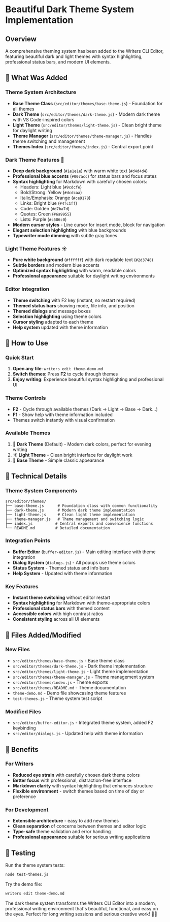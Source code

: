 # Beautiful Dark Theme System Implementation

## Overview

A comprehensive theming system has been added to the Writers CLI Editor, featuring beautiful dark and light themes with syntax highlighting, professional status bars, and modern UI elements.

## 🎨 What Was Added

### Theme System Architecture
- **Base Theme Class** (`src/editor/themes/base-theme.js`) - Foundation for all themes
- **Dark Theme** (`src/editor/themes/dark-theme.js`) - Modern dark theme with VS Code-inspired colors
- **Light Theme** (`src/editor/themes/light-theme.js`) - Clean bright theme for daylight writing
- **Theme Manager** (`src/editor/themes/theme-manager.js`) - Handles theme switching and management
- **Themes Index** (`src/editor/themes/index.js`) - Central export point

### Dark Theme Features 🌙
- **Deep dark background** (`#1e1e1e`) with warm white text (`#d4d4d4`)
- **Professional blue accents** (`#007acc`) for status bars and focus states
- **Syntax highlighting** for Markdown with carefully chosen colors:
  - Headers: Light blue (`#9cdcfe`)
  - Bold/Strong: Yellow (`#dcdcaa`)
  - Italic/Emphasis: Orange (`#ce9178`)
  - Links: Bright blue (`#4fc1ff`)
  - Code: Golden (`#d7ba7d`)
  - Quotes: Green (`#6a9955`)
  - Lists: Purple (`#c586c0`)
- **Modern cursor styles** - Line cursor for insert mode, block for navigation
- **Elegant selection highlighting** with blue backgrounds
- **Typewriter mode dimming** with subtle gray tones

### Light Theme Features ☀️
- **Pure white background** (`#ffffff`) with dark readable text (`#2d3748`)
- **Subtle borders** and modern blue accents
- **Optimized syntax highlighting** with warm, readable colors
- **Professional appearance** suitable for daylight writing environments

### Editor Integration
- **Theme switching** with F2 key (instant, no restart required)
- **Themed status bars** showing mode, file info, and position
- **Themed dialogs** and message boxes
- **Selection highlighting** using theme colors
- **Cursor styling** adapted to each theme
- **Help system** updated with theme information

## 🚀 How to Use

### Quick Start
1. **Open any file**: `writers edit theme-demo.md`
2. **Switch themes**: Press **F2** to cycle through themes
3. **Enjoy writing**: Experience beautiful syntax highlighting and professional UI

### Theme Controls
- **F2** - Cycle through available themes (Dark → Light → Base → Dark...)
- **F1** - Show help with theme information included
- Themes switch instantly with visual confirmation

### Available Themes
1. **🌙 Dark Theme** (Default) - Modern dark colors, perfect for evening writing
2. **☀️ Light Theme** - Clean bright interface for daylight work
3. **🎨 Base Theme** - Simple classic appearance

## 🔧 Technical Details

### Theme System Components
```
src/editor/themes/
├── base-theme.js      # Foundation class with common functionality
├── dark-theme.js      # Modern dark theme implementation
├── light-theme.js     # Clean light theme implementation
├── theme-manager.js   # Theme management and switching logic
├── index.js          # Central exports and convenience functions
└── README.md         # Detailed documentation
```

### Integration Points
- **Buffer Editor** (`buffer-editor.js`) - Main editing interface with theme integration
- **Dialog System** (`dialogs.js`) - All popups use theme colors
- **Status System** - Themed status and info bars
- **Help System** - Updated with theme information

### Key Features
- **Instant theme switching** without editor restart
- **Syntax highlighting** for Markdown with theme-appropriate colors
- **Professional status bars** with themed content
- **Accessible colors** with high contrast ratios
- **Consistent styling** across all UI elements

## 📁 Files Added/Modified

### New Files
- `src/editor/themes/base-theme.js` - Base theme class
- `src/editor/themes/dark-theme.js` - Dark theme implementation
- `src/editor/themes/light-theme.js` - Light theme implementation
- `src/editor/themes/theme-manager.js` - Theme management system
- `src/editor/themes/index.js` - Theme exports
- `src/editor/themes/README.md` - Theme documentation
- `theme-demo.md` - Demo file showcasing theme features
- `test-themes.js` - Theme system test script

### Modified Files
- `src/editor/buffer-editor.js` - Integrated theme system, added F2 keybinding
- `src/editor/dialogs.js` - Updated help with theme information

## 🎯 Benefits

### For Writers
- **Reduced eye strain** with carefully chosen dark theme colors
- **Better focus** with professional, distraction-free interface
- **Markdown clarity** with syntax highlighting that enhances structure
- **Flexible environment** - switch themes based on time of day or preference

### For Development
- **Extensible architecture** - easy to add new themes
- **Clean separation** of concerns between themes and editor logic
- **Type-safe** theme validation and error handling
- **Professional appearance** suitable for serious writing applications

## 🧪 Testing

Run the theme system tests:
```bash
node test-themes.js
```

Try the demo file:
```bash
writers edit theme-demo.md
```

The dark theme system transforms the Writers CLI Editor into a modern, professional writing environment that's beautiful, functional, and easy on the eyes. Perfect for long writing sessions and serious creative work! 🌙✨